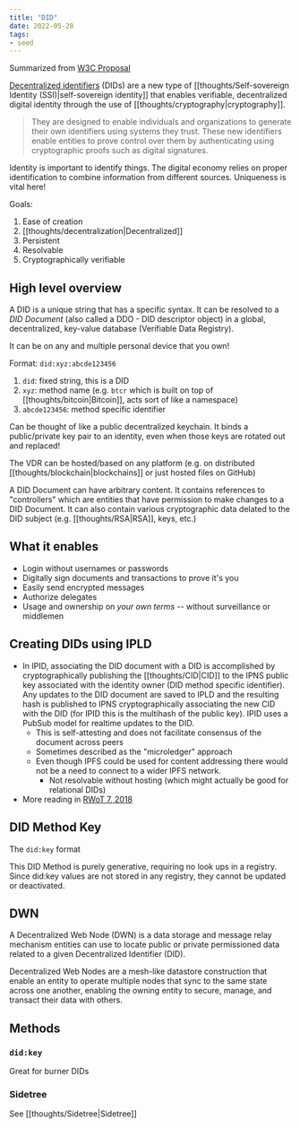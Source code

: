 ```yaml
---
title: "DID"
date: 2022-05-28
tags:
- seed
---
```


Summarized from [W3C Proposal](https://www.w3.org/TR/did-core)

[Decentralized identifiers](https://www.w3.org/TR/did-core/#dfn-decentralized-identifiers) (DIDs) are a new type of [[thoughts/Self-sovereign Identity (SSI)|self-sovereign identity]] that enables verifiable, decentralized digital identity through the use of [[thoughts/cryptography|cryptography]].

> They are designed to enable individuals and organizations to generate their own identifiers using systems they trust. These new identifiers enable entities to prove control over them by authenticating using cryptographic proofs such as digital signatures.

Identity is important to identify things. The digital economy relies on proper identification to combine information from different sources. Uniqueness is vital here!

Goals:
1. Ease of creation
2. [[thoughts/decentralization|Decentralized]]
3. Persistent
4. Resolvable
5. Cryptographically verifiable

## High level overview
A DID is a unique string that has a specific syntax. It can be resolved to a *DID Document* (also called a DDO - DID descriptor object) in a global, decentralized, key-value database (Verifiable Data Registry).

It can be on any and multiple personal device that you own!

Format: `did:xyz:abcde123456`
1. `did`: fixed string, this is a DID
2. `xyz`: method name (e.g. `btcr` which is built on top of [[thoughts/bitcoin|Bitcoin]], acts sort of like a namespace)
3. `abcde123456`: method specific identifier

Can be thought of like a public decentralized keychain. It binds a public/private key pair to an identity, even when those keys are rotated out and replaced!

The VDR can be hosted/based on any platform (e.g. on distributed [[thoughts/blockchain|blockchains]] or just hosted files on GitHub)

A DID Document can have arbitrary content. It contains references to "controllers" which are entities that have permission to make changes to a DID Document. It can also contain various cryptographic data delated to the DID subject (e.g. [[thoughts/RSA|RSA]], keys, etc.)

## What it enables
- Login without usernames or passwords
- Digitally sign documents and transactions to prove it's you
- Easily send encrypted messages
- Authorize delegates
- Usage and ownership on *your own terms* -- without surveillance or middlemen

## Creating DIDs using IPLD
- In IPID, associating the DID document with a DID is accomplished by cryptographically publishing the [[thoughts/CID|CID]] to the IPNS public key associated with the identity owner (DID method specific identifier). Any updates to the DID document are saved to IPLD and the resulting hash is published to IPNS cryptographically associating the new CID with the DID (for IPID this is the multihash of the public key). IPID uses a PubSub model for realtime updates to the DID.
	- This is self-attesting and does not facilitate consensus of the document across peers
	- Sometimes described as the "microledger" approach
	- Even though IPFS could be used for content addressing there would not be a need to connect to a wider IPFS network.
		- Not resolvable without hosting (which might actually be good for relational DIDs)
- More reading in [RWoT 7, 2018](https://github.com/WebOfTrustInfo/rwot7-toronto/blob/master/final-documents/ipld-did.md)

## DID Method Key
The `did:key` format

This DID Method is purely generative, requiring no look ups in a registry. Since did:key values are not stored in any registry, they cannot be updated or deactivated.

## DWN
A Decentralized Web Node (DWN) is a data storage and message relay mechanism entities can use to locate public or private permissioned data related to a given Decentralized Identifier (DID).

Decentralized Web Nodes are a mesh-like datastore construction that enable an entity to operate multiple nodes that sync to the same state across one another, enabling the owning entity to secure, manage, and transact their data with others.

## Methods
### `did:key`
Great for burner DIDs

### Sidetree
See [[thoughts/Sidetree|Sidetree]]